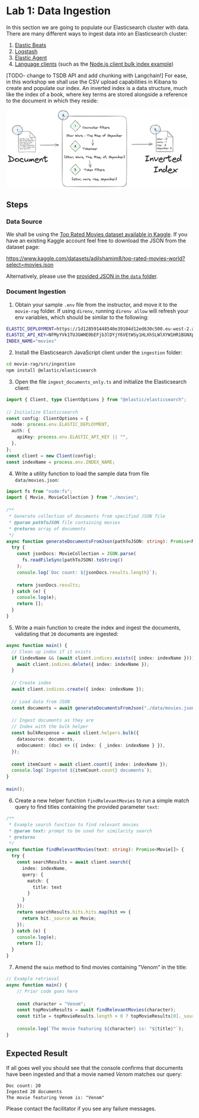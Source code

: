 # Lab 1: Data Ingestion

In this section we are going to populate our Elasticsearch cluster with data. There are many different ways to ingest data into an Elasticsearch cluster:

1. [Elastic Beats](https://www.elastic.co/beats)
2. [Logstash](https://www.elastic.co/logstash)
3. [Elastic Agent](https://www.elastic.co/elastic-agent)
4. [Language clients](https://www.elastic.co/guide/en/elasticsearch/client/index.html) (such as the [Node.js client bulk index example](https://www.elastic.co/guide/en/elasticsearch/client/javascript-api/current/bulk_examples.html))

[TODO- change to TSDB API and add chunking with Langchain!]
For ease, in this workshop we shall use the CSV upload capabilities in Kibana to create and populate our index. An inverted index is a data structure, much like the index of a book, where key terms are stored alongside a reference to the document in which they reside:

![Inverted Index Generation](../diagrams/inverted-index-example.png)

## Steps

### Data Source

We shall be using the [Top Rated Movies dataset available in Kaggle](https://www.kaggle.com/datasets/adilshamim8/top-rated-movies-world?select=movies.json). If you have an existing Kaggle account feel free to download the JSON from the dataset page:

https://www.kaggle.com/datasets/adilshamim8/top-rated-movies-world?select=movies.json

Alternatively, please use the [provided JSON in the `data` folder](../movie-rag/src/embeddings/data).

### Document Ingestion

1. Obtain your sample `.env` file from the instructor, and move it to the `movie-rag` folder. If using `direnv`, running `direnv allow` will refresh your env variables, which should be similar to the following:

```zsh
ELASTIC_DEPLOYMENT=https://1d128591448540e39104d12ed630c500.eu-west-2.aws.cloud.es.io:443
ELASTIC_API_KEY=NFMyYVk1TUJGWHE0bEFjb3lDYjY6VEtWSy1HLXhSLWlXYW1HR1BGNXpxZw==
INDEX_NAME="movies"
```

2. Install the Elasticsearch JavaScript client under the `ingestion` folder:

```zsh
cd movie-rag/src/ingestion
npm install @elastic/elasticsearch
```

3. Open the file `ingest_documents_only.ts` and initialize the Elasticsearch client:

```ts
import { Client, type ClientOptions } from "@elastic/elasticsearch";

// Initialize Elasticsearch
const config: ClientOptions = {
  node: process.env.ELASTIC_DEPLOYMENT,
  auth: {
    apiKey: process.env.ELASTIC_API_KEY || "",
  },
};
const client = new Client(config);
const indexName = process.env.INDEX_NAME;
```

4. Write a utility function to load the sample data from file `data/movies.json`:

```ts
import fs from "node:fs";
import { Movie, MovieCollection } from "./movies";

/**
 * Generate collection of documents from specified JSON file
 * @param pathToJSON file containing movies
 * @returns array of documents
 */
async function generateDocumentsFromJson(pathToJSON: string): Promise<Movie[]> {
  try {
    const jsonDocs: MovieCollection = JSON.parse(
      fs.readFileSync(pathToJSON).toString()
    );
    console.log(`Doc count: ${jsonDocs.results.length}`);

    return jsonDocs.results;
  } catch (e) {
    console.log(e);
    return [];
  }
}
```

5. Write a main function to create the index and ingest the documents, validating that `20` documents are ingested:

```ts
async function main() {
  // Clean up index if it exists
  if (indexName && (await client.indices.exists({ index: indexName }))) {
    await client.indices.delete({ index: indexName });
  }

  // Create index
  await client.indices.create({ index: indexName });

  // Load data from JSON
  const documents = await generateDocumentsFromJson("./data/movies.json");

  // Ingest documents as they are
  // Index with the bulk helper
  const bulkResponse = await client.helpers.bulk({
    datasource: documents,
    onDocument: (doc) => ({ index: { _index: indexName } }),
  });

  const itemCount = await client.count({ index: indexName });
  console.log(`Ingested ${itemCount.count} documents`);
}

main();
```

6. Create a new helper function `findRelevantMovies` to run a simple match query to find titles containing the provided parameter `text`:

```ts
/**
 * Example search function to find relevant movies
 * @param text: prompt to be used for similarity search
 * @returns
 */
async function findRelevantMovies(text: string): Promise<Movie[]> {
  try {
    const searchResults = await client.search({
      index: indexName,
      query: {
        match: {
          title: text
        }
      }
    });
    return searchResults.hits.hits.map(hit => {
      return hit._source as Movie;
    });
  } catch (e) {
    console.log(e);
    return [];
  }
}
```

7. Amend the `main` method to find movies containing "Venom" in the title:

```ts
// Example retrieval
async function main() {
    // Prior code goes here

    const character = "Venom";
    const topMovieResults = await findRelevantMovies(character);
    const title = topMovieResults.length > 0 ? topMovieResults[0]._source.title : 'UNKNOWN';
    
    console.log(`The movie featuring ${character} is: "${title}"`);
}
```

## Expected Result

If all goes well you should see that the console confirms that documents have been ingested and that a movie named *Venom* matches our query:

```
Doc count: 20
Ingested 20 documents
The movie featuring Venom is: "Venom"
```

Please contact the facilitator if you see any failure messages.